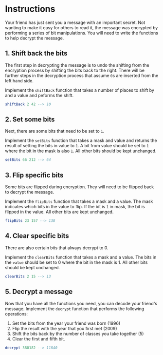 # Instructions

Your friend has just sent you a message with an important secret.
Not wanting to make it easy for others to read it, the message was encrypted by performing a series of bit manipulations.
You will need to write the functions to help decrypt the message.

## 1. Shift back the bits

The first step in decrypting the message is to undo the shifting from the encryption process by shifting the bits back to the right.
There will be further steps in the decryption process that assume `0`s are inserted from the left hand side.

Implement the `shiftBack` function that takes a number of places to shift by and a value and peforms the shift.

```elm
shiftBack 2 42 --> 10
```

## 2. Set some bits

Next, there are some bits that need to be set to `1`.

Implement the `setBits` function that takes a mask and value and returns the result of setting the bits in value to `1`.
A bit from value should be set to `1` where the bit in the mask is also `1`.
All other bits should be kept unchanged.

```elm
setBits 66 212 --> 64
```

## 3. Flip specific bits

Some bits are flipped during encryption.
They will need to be flipped back to decrypt the message.

Implement the `flipBits` function that takes a mask and a value.
The mask indicates which bits in the value to flip.
If the bit is `1` in mask, the bit is flipped in the value.
All other bits are kept unchanged.

```elm
flipBits 23 157 --> 138
```

## 4. Clear specific bits

There are also certain bits that always decrypt to 0.

Implement the `clearBits` function that takes a mask and a value.
The bits in the `value` should be set to 0 where the bit in the mask is 1.
All other bits should be kept unchanged.

```elm
clearBits 2 15 --> 13
```

## 5. Decrypt a message

Now that you have all the functions you need, you can decode your friend's message.
Implement the `decrypt` function that performs the following operations:

1. Set the bits from the year your friend was born (1996)
2. Flip the result with the year that you first met (2009)
3. Shift the bits back by the number of classes you take together (5)
4. Clear the first and fifth bit.

```elm
decrypt 380182 --> 11840
```
